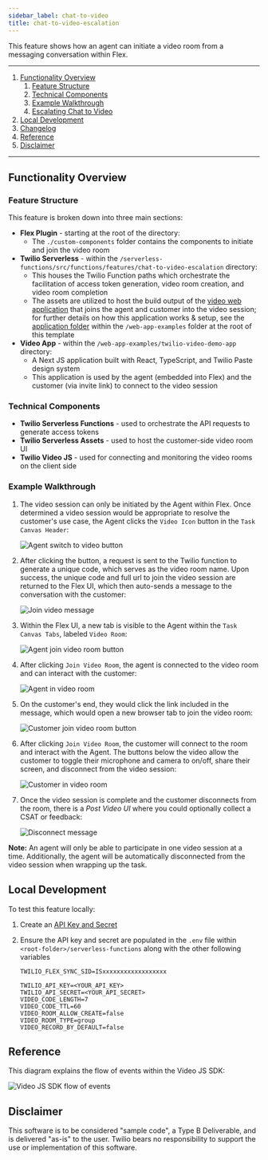 ```yaml
---
sidebar_label: chat-to-video
title: chat-to-video-escalation
---
```


This feature shows how an agent can initiate a video room from a messaging conversation within Flex.

---

1. [Functionality Overview](#functionality-overview)
   1. [Feature Structure](#feature-structure)
   1. [Technical Components](#technical-components)
   1. [Example Walkthrough](#example-walkthrough)
   1. [Escalating Chat to Video](#escalating-chat-to-video)
2. [Local Development](#local-development)
3. [Changelog](#changelog)
4. [Reference](#reference)
5. [Disclaimer](#disclaimer)

---

## Functionality Overview

### Feature Structure

This feature is broken down into three main sections:

- **Flex Plugin** - starting at the root of the directory:
  - The `./custom-components` folder contains the components to initiate and join the video room
- **Twilio Serverless** - within the `/serverless-functions/src/functions/features/chat-to-video-escalation` directory:
  - This houses the Twilio Function paths which orchestrate the facilitation of access token generation, video room creation, and video room completion
  - The assets are utilized to host the build output of the [video web application](https://github.com/twilio-professional-services/flex-project-template/tree/main/web-app-examples/twilio-video-demo-app) that joins the agent and customer into the video session; for further details on how this application works & setup, see the [application folder](https://github.com/twilio-professional-services/flex-project-template/tree/main/web-app-examples/twilio-video-demo-app) within the `/web-app-examples` folder at the root of this template
- **Video App** - within the `/web-app-examples/twilio-video-demo-app` directory:
  - A Next JS application built with React, TypeScript, and Twilio Paste design system
  - This application is used by the agent (embedded into Flex) and the customer (via invite link) to connect to the video session

### Technical Components

- **Twilio Serverless Functions** - used to orchestrate the API requests to generate access tokens
- **Twilio Serverless Assets** - used to host the customer-side video room UI
- **Twilio Video JS** - used for connecting and monitoring the video rooms on the client side

### Example Walkthrough

1. The video session can only be initiated by the Agent within Flex. Once determined a video session would be appropriate to resolve the customer's use case, the Agent clicks the `Video Icon` button in the `Task Canvas Header`:

   ![Agent switch to video button](/img/features/chat-to-video/video-button.png)

2. After clicking the button, a request is sent to the Twilio function to generate a unique code, which serves as the video room name. Upon success, the unique code and full url to join the video session are returned to the Flex UI, which then auto-sends a message to the conversation with the customer:

   ![Join video message](/img/features/chat-to-video/join-video-message.png)

3. Within the Flex UI, a new tab is visible to the Agent within the `Task Canvas Tabs`, labeled `Video Room`:

   ![Agent join video room button](/img/features/chat-to-video/join-room-button.png)

4. After clicking `Join Video Room`, the agent is connected to the video room and can interact with the customer:

   ![Agent in video room](/img/features/chat-to-video/agent-video-room.png)

5. On the customer's end, they would click the link included in the message, which would open a new browser tab to join the video room:

   ![Customer join video room button](/img/features/chat-to-video/customer-video-join.png)

6. After clicking `Join Video Room`, the customer will connect to the room and interact with the Agent. The buttons below the video allow the customer to toggle their microphone and camera to on/off, share their screen, and disconnect from the video session:

   ![Customer in video room](/img/features/chat-to-video/customer-video-room.png)

7. Once the video session is complete and the customer disconnects from the room, there is a _Post Video UI_ where you could optionally collect a CSAT or feedback:

   ![Disconnect message](/img/features/chat-to-video/post-video-room.png)

**Note:** An agent will only be able to participate in one video session at a time. Additionally, the agent will be automatically disconnected from the video session when wrapping up the task.

## Local Development

To test this feature locally:

1. Create an [API Key and Secret](https://support.twilio.com/hc/en-us/articles/9318455807771-API-Keys-and-How-to-Change-Them)

2. Ensure the API key and secret are populated in the `.env` file within `<root-folder>/serverless-functions` along with the other following variables

   ```
   TWILIO_FLEX_SYNC_SID=ISxxxxxxxxxxxxxxxxxx

   TWILIO_API_KEY=<YOUR_API_KEY>
   TWILIO_API_SECRET=<YOUR_API_SECRET>
   VIDEO_CODE_LENGTH=7
   VIDEO_CODE_TTL=60
   VIDEO_ROOM_ALLOW_CREATE=false
   VIDEO_ROOM_TYPE=group
   VIDEO_RECORD_BY_DEFAULT=false
   ```

## Reference

This diagram explains the flow of events within the Video JS SDK:

![Video JS SDK flow of events](/img/features/chat-to-video/VideoRoom-JS-SDK-Flow-Events.png)

## Disclaimer

This software is to be considered "sample code", a Type B Deliverable, and is delivered "as-is" to the user. Twilio bears no responsibility to support the use or implementation of this software.
